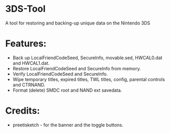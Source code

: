 # 3DS-Tool
A tool for restoring and backing-up unique data on the Nintendo 3DS

# Features:
- Back up LocalFriendCodeSeed, SecureInfo, movable.sed, HWCAL0.dat and HWCAL1.dat.
- Restore LocalFriendCodeSeed and SecureInfo from memory.
- Verify LocalFriendCodeSeed and SecureInfo.
- Wipe temporary titles, expired titles, TWL titles, config, parental controls and CTRNAND.
- Format (delete) SMDC root and NAND ext savedata.

# Credits:
- preetisketch - for the banner and the toggle buttons.
